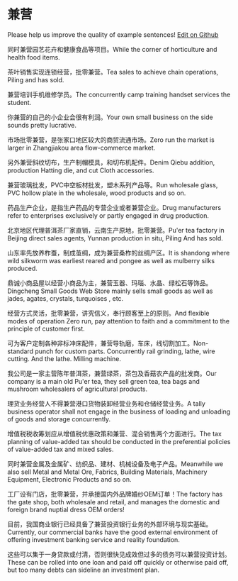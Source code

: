 # 兼营

Please help us improve the quality of example sentences! [Edit on Github](https://github.com/jiyushe/jiyu-example-sentence-source/blob/main/chinese/jianying.md)

<p><span class="chinese">同时兼营园艺花卉和健康食品等项目。</span><span class="english">While the corner of horticulture and health food items.</span></p>

<p><span class="chinese">茶叶销售实现连锁经营，批零兼营。</span><span class="english">Tea sales to achieve chain operations, Piling and has sold.</span></p>

<p><span class="chinese">兼营培训手机维修学员。</span><span class="english">The concurrently camp training handset services the student.</span></p>

<p><span class="chinese">你兼营的自己的小企业会很有利润。</span><span class="english">Your own small business on the side sounds pretty lucrative.</span></p>

<p><span class="chinese">市场批零兼营，是张家口地区较大的商贸流通市场。</span><span class="english">Zero run the market is larger in Zhangjiakou area flow-commerce market.</span></p>

<p><span class="chinese">另外兼营斜纹切布，生产制帽模具，和切布机配件。</span><span class="english">Denim Qiebu addition, production Hatting die, and cut Cloth accessories.</span></p>

<p><span class="chinese">兼营玻璃批发，PVC中空板材批发，塑木系列产品等。</span><span class="english">Run wholesale glass, PVC hollow plate in the wholesale, wood products and so on.</span></p>

<p><span class="chinese">药品生产企业，是指生产药品的专营企业或者兼营企业。</span><span class="english">Drug manufacturers refer to enterprises exclusively or partly engaged in drug production.</span></p>

<p><span class="chinese">北京地区代理普洱茶厂家直销，云南生产原地，批零兼营。</span><span class="english">Pu'er tea factory in Beijing direct sales agents, Yunnan production in situ, Piling And has sold.</span></p>

<p><span class="chinese">山东率先放养柞蚕，制成茧绸，成为兼营桑柞的丝绸产区。</span><span class="english">It is shandong where wild silkworm was earliest reared and pongee as well as mulberry silks produced.</span></p>

<p><span class="chinese">鼎诚小商品屋以经营小商品为主，兼营玉器、玛瑙、水晶、绿松石等饰品。</span><span class="english">Dingcheng Small Goods Web Store mainly sells small goods as well as jades, agates, crystals, turquoises , etc.</span></p>

<p><span class="chinese">经营方式灵活，批零兼营，讲究信义，奉行顾客至上的原则。</span><span class="english">And flexible modes of operation Zero run, pay attention to faith and a commitment to the principle of customer first.</span></p>

<p><span class="chinese">可为客户定制各种非标冲床配件，兼营导轨磨，车床，线切割加工。</span><span class="english">Non-standard punch for custom parts. Concurrently rail grinding, lathe, wire cutting. And the lathe. Milling machine.</span></p>

<p><span class="chinese">我公司是一家主营陈年普洱茶，兼营绿茶，茶包及香菇农产品的批发商。</span><span class="english">Our company is a main old Pu'er tea, they sell green tea, tea bags and mushroom wholesalers of agricultural products.</span></p>

<p><span class="chinese">理货业务经营人不得兼营港口货物装卸经营业务和仓储经营业务。</span><span class="english">A tally business operator shall not engage in the business of loading and unloading of goods and storage concurrently.</span></p>

<p><span class="chinese">增值税税收筹划应从增值税优惠政策和兼营、混合销售两个方面进行。</span><span class="english">The tax planning of value-added tax should be conducted in the preferential policies of value-added tax and mixed sales.</span></p>

<p><span class="chinese">同时兼营金属及金属矿、纺织品、建材、机械设备及电子产品。</span><span class="english">Meanwhile we also sell Metal and Metal Ore, Fabrics, Building Materials, Machinery Equipment, Electronic Products and so on.</span></p>

<p><span class="chinese">工厂设有门店，批零兼营，并承接国内外品牌婚纱OEM订单！</span><span class="english">The factory has the gate shop, both wholesale and retail, and manages the domestic and foreign brand nuptial dress OEM orders!</span></p>

<p><span class="chinese">目前，我国商业银行已经具备了兼营投资银行业务的外部环境与现实基础。</span><span class="english">Currently, our commercial banks have the good external environment of offering investment banking service and reality foundation.</span></p>

<p><span class="chinese">这些可以集于一身贷款或付清，否则很快见成效但过多的债务可以兼营投资计划。</span><span class="english">These can be rolled into one loan and paid off quickly or otherwise paid off, but too many debts can sideline an investment plan.</span></p>

